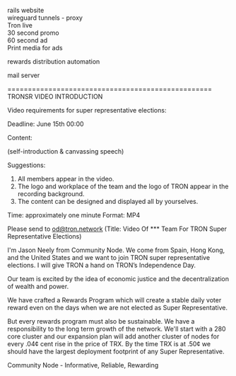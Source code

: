 rails website  
wireguard tunnels - proxy  
Tron live  
30 second promo  
60 second ad  
Print media for ads  

rewards distribution automation  

mail server  


==================================================  
TRONSR VIDEO INTRODUCTION

Video requirements for super representative elections:

Deadline: June 15th 00:00

Content:


(self-introduction & canvassing speech)
 
Suggestions:

1. All members appear in the video.
2. The logo and workplace of the team and the logo of TRON appear in the recording background.
3. The content can be designed and displayed all by yourselves.

Time: approximately one minute
Format: MP4

Please send to od@tron.network (Title: Video Of *** Team For TRON Super Representative Elections)

I'm Jason Neely from Community Node. We come from Spain, Hong Kong, and the United States and we want to join TRON super representative elections. I will give TRON a hand on TRON’s Independence Day.  

Our team is excited by the idea of economic justice and the decentralization of wealth and power.

We have crafted a Rewards Program which will create a stable daily voter reward even on the days when we are not elected as Super Representative.

But every rewards program must also be sustainable. We have a responsibility to the long term growth of the network. We'll start with a 280 core cluster and our expansion plan will add another cluster of nodes for every .04¢ cent rise in the price of TRX. By the time TRX is at .50¢ we should have the largest deployment footprint of any Super Representative.

Community Node - Informative, Reliable, Rewarding


